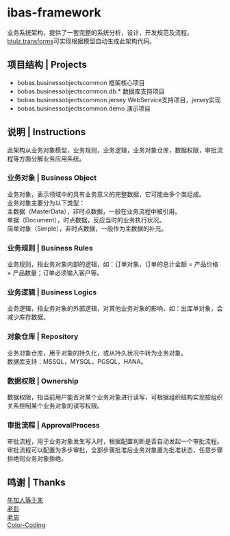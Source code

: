 # ibas-framework
业务系统架构，提供了一套完整的系统分析，设计，开发规范及流程。<br>
[btulz.transforms](https://github.com/color-coding/btulz.transforms "业务系统工具")可实现根据模型自动生成此架构代码。<br>

## 项目结构 | Projects
* bobas.businessobjectscommon               框架核心项目
* bobas.businessobjectscommon.db.*          数据库支持项目
* bobas.businessobjectscommon.jersey        WebService支持项目，jersey实现
* bobas.businessobjectscommon.demo          演示项目

## 说明 | Instructions
此架构从业务对象模型，业务规则，业务逻辑，业务对象仓库，数据权限，审批流程等方面分解业务应用系统。<br>

### 业务对象 | Business Object
业务对象，表示领域中的具有业务意义的完整数据，它可能由多个类组成。<br>
业务对象主要分为以下类型：<br>
主数据（MasterData），非时点数据，一般在业务流程中被引用。<br>
单据（Document），时点数据，反应当时的业务执行状况。<br>
简单对象（Simple），非时点数据，一般作为主数据的补充。<br>

### 业务规则 | Business Rules
业务规则，指业务对象内部的逻辑，如：订单对象，订单的总计金额 = 产品价格 × 产品数量；订单必须输入客户等。<br>

### 业务逻辑 | Business Logics
业务逻辑，指业务对象的外部逻辑，对其他业务对象的影响，如：出库单对象，会减少库存数据。<br>

### 对象仓库 | Repository
业务对象仓库，用于对象的持久化，或从持久状况中转为业务对象。<br>
数据库支持：MSSQL，MYSQL，PGSQL，HANA。<br>

### 数据权限 | Ownership
数据权限，指当前用户能否对某个业务对象进行读写，可根据组织结构实现按组织关系控制某个业务对象的读写权限。<br>

### 审批流程 | ApprovalProcess
审批流程，用于业务对象发生写入时，根据配置判断是否自动发起一个审批流程。<br>
审批流程可以配置为多步审批，全部步骤批准后业务对象置为批准状态，任意步骤拒绝则业务对象拒绝。<br>

## 鸣谢 | Thanks
[牛加人等于朱](http://baike.baidu.com/view/1769.htm "NiurenZhu")<br>
[老彭](http://baike.baidu.com/view/1828.htm "three-stones")<br>
[老周](http://baike.baidu.com/view/1751.htm "neilzhou0309")<br>
[Color-Coding](http://colorcoding.org/ "咔啦工作室")<br>
